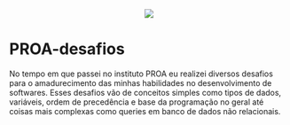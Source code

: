 <div align = "center">
  <img src = "favicon">
</div>

# PROA-desafios
No tempo em que passei no instituto PROA eu realizei diversos desafios para o amadurecimento das minhas habilidades no desenvolvimento de softwares.
Esses desafios vão de conceitos simples como tipos de dados, variáveis, ordem de precedência e base da programação no geral até coisas mais complexas
como queries em banco de dados não relacionais.
